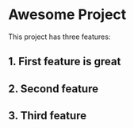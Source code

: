 # Awesome Project

This project has three features:

## 1. First feature is great

## 2. Second feature

## 3. Third feature

